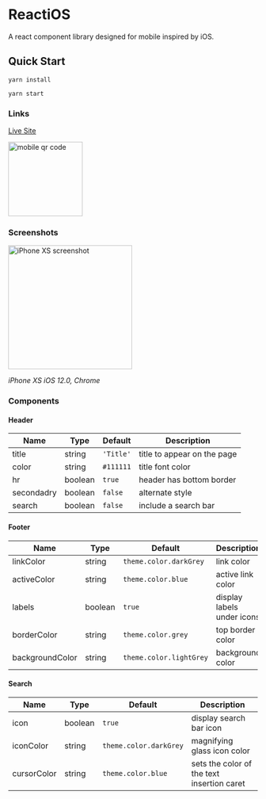 # ReactiOS

A react component library designed for mobile inspired by iOS.

## Quick Start

```yarn install```

```yarn start```

### Links

[Live Site](http://react-ios-ui-kit.herokuapp.com/)

<img alt="mobile qr code" src="README/qr.png" width="150" height="150">

### Screenshots

<img alt="iPhone XS screenshot" src="README/combined-01-72ppi.png" width="250">

*iPhone XS iOS 12.0, Chrome*

### Components

#### Header

| Name         | Type    | Default | Description |
| ------------ | ------- | ------- | ----------- |
| title | string | `'Title'` | title to appear on the page |
| color | string | `#111111` | title font color |
| hr | boolean | `true` | header has bottom border |
| secondadry | boolean | `false` | alternate style |
| search | boolean | `false` | include a search bar |

#### Footer

| Name         | Type    | Default | Description |
| ------------ | ------- | ------- | ----------- |
| linkColor | string | `theme.color.darkGrey` | link color |
| activeColor | string | `theme.color.blue` | active link color |
| labels | boolean | `true` | display labels under icons |
| borderColor | string | `theme.color.grey` | top border color |
| backgroundColor | string | `theme.color.lightGrey` | background color |

#### Search

| Name         | Type    | Default | Description |
| ------------ | ------- | ------- | ----------- |
| icon | boolean | `true` | display search bar icon |
| iconColor | string | `theme.color.darkGrey` | magnifying glass icon color |
| cursorColor | string | `theme.color.blue` | sets the color of the text insertion caret |
